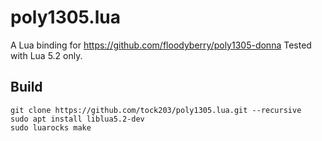 # poly1305.lua
A Lua binding for https://github.com/floodyberry/poly1305-donna
Tested with Lua 5.2 only.

## Build
```
git clone https://github.com/tock203/poly1305.lua.git --recursive
sudo apt install liblua5.2-dev
sudo luarocks make
```
